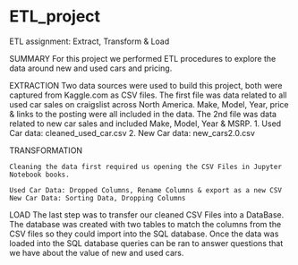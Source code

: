 # ETL_project
ETL assignment: Extract, Transform &amp; Load

SUMMARY
For this project we performed ETL procedures to explore the data around new and used cars and pricing. 

EXTRACTION
	Two data sources were used to build this project, both were captured from Kaggle.com as CSV files. The first file was data related to all used car sales on craigslist across North America. Make, Model, Year, price & links to the posting were all included in the data. The 2nd file was data related to new car sales and included Make, Model, Year & MSRP. 
	1.	Used Car data: cleaned_used_car.csv
	2.	New Car data: new_cars2.0.csv

TRANSFORMATION
	
	Cleaning the data first required us opening the CSV Files in Jupyter Notebook books. 

	Used Car Data: Dropped Columns, Rename Columns & export as a new CSV 
	New Car Data: Sorting Data, Dropping Columns 
 

LOAD
	The last step was to transfer our cleaned CSV Files into a DataBase. The database was created with two tables to match the columns from the CSV files so they could import into the SQL database. Once the data was loaded into the SQL database queries can be ran to answer questions that we have about the value of new and used cars.

 

